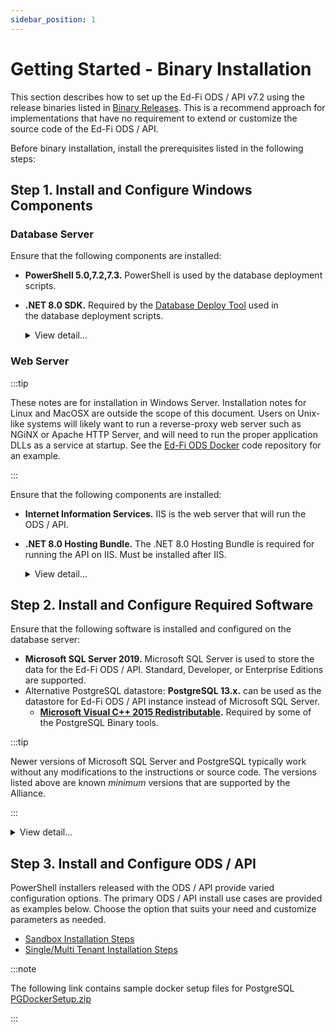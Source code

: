 ```yaml
---
sidebar_position: 1
---
```


# Getting Started - Binary Installation

This section describes how to set up the Ed-Fi ODS / API v7.2 using the release
binaries listed in [Binary
Releases](./readme). This is a
recommend approach for implementations that have no requirement to extend or
customize the source code of the Ed-Fi ODS / API.

Before binary installation, install the prerequisites listed in the following
steps:

## Step 1. Install and Configure Windows Components

### Database Server

Ensure that the following components are installed:

* **PowerShell 5.0,7.2,7.3.** PowerShell is used by the database deployment
  scripts.

* **.NET 8.0 SDK.** Required by the [Database Deploy
  Tool](../../platform-dev-guide/utilities/database-deploy-tool)
  used in the database deployment scripts.

    <details>
      <summary>View detail...</summary>

    **PowerShell 5.0**

    Verify that PowerShell 5.0 or above is installed:

    1. Press the **Windows key** 🪟 on your keyboard, type **PowerShell**,
         select **Windows PowerShell**, and press **Enter**.
    2. Type **$PSVersionTable.PSVersion**, and press **Enter**.

        ```powershell
        PS D:\> $PSVersionTable.PSVersion

        Major  Minor  Patch  PreReleaseLabel BuildLabel
        -----  -----  -----  --------------- ----------
        7      4      5
        ```

    3. If the required version is not installed, download [Windows Management
        Framework
        5.0](https://www.microsoft.com/en-us/download/details.aspx?id=50395), which
        includes PowerShell 5.0.

    **.NET 8.0 SDK**

    Download and install the latest release of the [.NET 8.0
    SDK](https://dotnet.microsoft.com/en-us/download/dotnet/8.0)
    </details>

### Web Server

:::tip

These notes are for installation in Windows Server. Installation notes for Linux
and MacOSX are outside the scope of this document. Users on Unix-like systems
will likely want to run a reverse-proxy web server such as NGiNX or Apache HTTP
Server, and will need to run the proper application DLLs as a service at
startup. See the [Ed-Fi ODS
Docker](https://github.com/Ed-Fi-Alliance-OSS/Ed-Fi-ODS-Docker) code repository
for an example.

:::

Ensure that the following components are installed:

* **Internet Information Services.** IIS is the web server that will run the
    ODS / API.
* **.NET 8.0 Hosting Bundle.** The .NET 8.0 Hosting Bundle is required for
    running the API on IIS. Must be installed after IIS.

    <details>
      <summary>View detail...</summary>

    **Internet Information Services**

    1. Press the **Windows key** 🪟 on your keyboard, type "features",
       select **Turn Windows features on or off**, press **Enter**.
    2. Check the box next to Internet Information Services. The default
        selections will be good for most cases.
    3. Click **OK**.

    **.NET 8.0 Hosting Bundle**

    Download and install [.NET Hosting Bundle
    8.0](https://dotnet.microsoft.com/en-us/download/dotnet/8.0).

    </details>

## Step 2. Install and Configure Required Software

Ensure that the following software is installed and configured on the database
server:

* **Microsoft SQL Server 2019.** Microsoft SQL Server is used to store the
    data for the Ed-Fi ODS / API. Standard, Developer, or Enterprise Editions
    are supported.
* Alternative PostgreSQL datastore: **PostgreSQL 13.x.** can be used as the
    datastore for Ed-Fi ODS / API instance instead of Microsoft SQL Server.
  * **[Microsoft Visual C++ 2015
        Redistributable](https://www.microsoft.com/en-us/download/details.aspx?id=52685).**
        Required by some of the PostgreSQL Binary tools.

:::tip

Newer versions of Microsoft SQL Server and PostgreSQL typically work without any
modifications to the instructions or source code. The versions listed above are
known _minimum_ versions that are supported by the Alliance.

:::

<details>
  <summary>View detail...</summary>

### PostgreSQL Installation (Optional)

Install PostgreSQL 13.x on port 5432 if you intend to use PostgreSQL as a
backing datastore for the ODS / API.

### PostgreSQL Visualization Tool

Unlike SQL Server, PostgreSQL does not include a GUI to visualize the database
(commands are executed via the command line using psql). Below is a list of
various tools that work:

* [pgAdmin](https://www.pgadmin.org/download/)
* [DBeaver](https://dbeaver.com/download/)
* [DataGrip](https://www.jetbrains.com/datagrip/download)

### Install PostgreSQL

Installation of PostgreSQL can be done either using the binaries or using
Docker. The recommended solution is to use the docker install using Linux
containers.

<details>
  <summary>Installation using PostgreSQL Installer</summary>

Installation using PostgreSQL Installer

* Install using the
    PostgreSQL [installer](https://www.enterprisedb.com/downloads/postgres-postgresql-downloads).
    Version 13.x is compatible with the ODS / API.
  * Note the installer includes pgAdmin as an option.
  * The [PostgreSQL installation
        guide](https://www.enterprisedb.com/docs/supported-open-source/postgresql/installer/) has
        details.
Installation using PostgreSQL Installer

* Install using the
  PostgreSQL [installer](https://www.enterprisedb.com/downloads/postgres-postgresql-downloads).
  Version 13.x is compatible with the ODS / API.
  * Note the installer includes pgAdmin as an option.
  * The [PostgreSQL installation
    guide](https://www.enterprisedb.com/docs/supported-open-source/postgresql/installer/)
    has details.

Notes while stepping through the installation wizard:

* If you want to install only the tools uncheck PostgreSQL Server, pgAdmin 4 and
  Stack Builder.
* Enter a password for the postgres superuser.
* Use port **5432** (default).

</details>

<details>
  <summary>PostgreSQL Installation with Docker</summary>

## Installation with Docker

Initial setup with Docker:

* Install Docker using
  [this guide](https://docs.docker.com/docker-for-windows/install/).
* Create a Docker Compose file.

### Run PostgreSQL with Docker in Linux Containers

Create a Docker Compose file (name: `docker compose.yml`) to bootstrap
PostgreSQL using Linux containers. More information on the Docker Compose file
can be found [on the Docker documentation
site](https://docs.docker.com/compose/).

```yaml
version: '3.7'
services:
    pg13:
        image: postgres:13-alpine
        container_name: pg13
        volumes:
            - pg13-database:/var/lib/postgresql/data
        ports:
            - 5432:5432
        environment:
            - POSTGRES_PASSWORD=${PG_PASSWORD}
        restart: on-failure
volumes:
    pg13-database:
        driver: local
        name: pg13-database
```

Create an environment file (name: `.env`) to be consumed by Docker Compose. By
default the environment file needs to be in the same folder as the Docker
Compose file.

```ini
PG_PASSWORD=P@ssw0rd
```

Sample files for these can be downloaded from the download panel on the right.

### Data Retention and Docker Compose

Once you have set up your docker compose.yml and .env files and placed them in a
folder (e.g., C:\\PGDockerSetup), navigate to that folder in PowerShell and run
[docker compose](https://docs.docker.com/compose/). This utility reads
the docker compose.yml configuration file and runs all of the containers
described in that file.

To bring up the environment:

```powershell
docker compose up -d
```

To stop the volumes and containers:

```powershell
docker compose down
```

To stop the services and remove them, but retain the data in separate volumes:

```powershell
docker compose down -v
```

</details>

### Configure pgpass.conf

A **[pgpass.conf](https://www.postgresql.org/docs/13/libpq-pgpass.html)** file
must be set up to store passwords in a location accessible by IIS. It is
required by database deployment scripts for the ODS / API. Additionally, a
[PGPASSFILE](https://www.postgresql.org/docs/13/libpq-envars.html) environment
variable should be setup to specify the location of pgpass.conf file.

Create a pgpass.conf file. Note that the password should be your Postgres
superuser password and if you are deploying Postgres via Docker, it should match
the password in your environment file.

```ini
localhost:5432:*:postgres:P@ssw0rd
```

Set the environment variable PGPASSFILE to the location of the pgpass file that
was created, which is the recommended approach. Optionally, the file can be
saved in `%APPDATA%/postgresql/pgpass.conf.`

![pgpass.conf](/img/reference/ods-api/image2020-4-9_16-43-3.png)

You can test the environment variable setup using:

```powershell
get-item env:pgpassfile

Name                           Value
----                           -----
PGPASSFILE                     C:\PGDockerSetup\pgpass.conf
```

</details>

## Step 3. Install and Configure ODS / API

PowerShell installers released with the ODS / API provide varied configuration
options. The primary ODS / API install use cases are provided as examples below.
Choose the option that suits your need and customize parameters as needed.

* [Sandbox Installation Steps](./sandbox-installation-steps)
* [Single/Multi Tenant Installation Steps](./singlemulti-tenant-installation-steps)

:::note

The following link contains sample docker setup files for PostgreSQL
[PGDockerSetup.zip](https://edfi.atlassian.net/wiki/download/attachments/23298153/PGDockerSetup.zip?version=1&modificationDate=1708470911443&cacheVersion=1&api=v2)

:::

